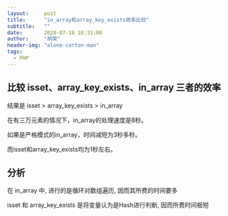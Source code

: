 ```yaml
---
layout:     post
title:      "in_array和array_key_exists效率比较"
subtitle:   ""
date:       2020-07-18 18:31:00
author:     "胡荣"
header-img: "alone-carton-man"
tags:
  - PHP
---
```


## 比较 isset、array_key_exists、in_array 三者的效率

结果是 isset > array_key_exists > in_array

在有三万元素的情况下，in_array的处理速度是8秒。

如果是严格模式的in_array，时间减短为3秒多秒。

而isset和array_key_exists均为1秒左右。

## 分析

在 in_array 中, 进行的是循环对数组遍历, 因而其所费的时间要多

isset 和 array_key_exists 是将变量认为是Hash进行判断, 因而所费时间极短